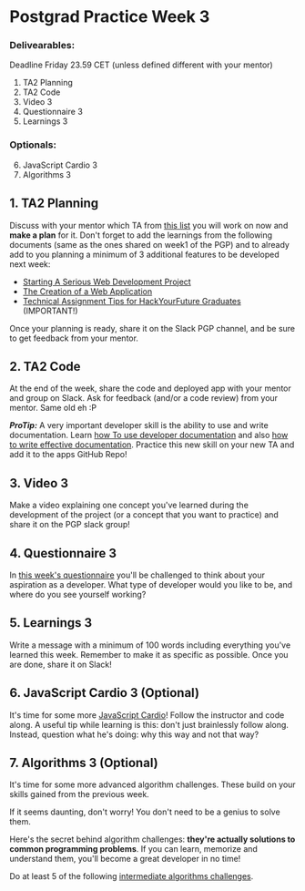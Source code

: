 # Postgrad Practice Week 3

### Delivearables: 
Deadline Friday 23.59 CET (unless defined different with your mentor)

1. TA2 Planning
2. TA2 Code
3. Video 3
4. Questionnaire 3
5. Learnings 3

### Optionals:
6. JavaScript Cardio 3
7. Algorithms 3

## 1. TA2 Planning

Discuss with your mentor which TA from [this list](./../technical-assignments/w3-w4) you will work on now and **make a plan** for it. Don't forget to add the learnings from the following documents (same as the ones shared on week1 of the PGP) and to already add to you planning a minimum of 3 additional features to be developed next week:

- [Starting A Serious Web Development Project](https://www.youtube.com/watch?v=gGGPTskb7c8)
- [The Creation of a Web Application](https://selftaughtcoders.com/creation-of-a-web-application/)
- [Technical Assignment Tips for HackYourFuture Graduates](https://github.com/riccardobevilacqua/technical-assignment-tips) (IMPORTANT!)

Once your planning is ready, share it on the Slack PGP channel, and be sure to get feedback from your mentor. 

## 2. TA2 Code

At the end of the week, share the code and deployed app with your mentor and group on Slack. Ask for feedback (and/or a code review) from your mentor. Same old eh :P

***ProTip:*** A very important developer skill is the ability to use and write documentation. Learn [how To use developer documentation](https://www.youtube.com/watch?v=s1PLS3SQHQ0) and also [how to write effective documentation](https://www.youtube.com/watch?v=R6zeikbTgVc). Practice this new skill on your new TA and add it to the apps GitHub Repo!

## 3. Video 3

Make a video explaining one concept you've learned during the development of the project (or a concept that you want to practice) and share it on the PGP slack group!

## 4. Questionnaire 3

In [this week's questionnaire](https://hackyourfuture.typeform.com/to/h3rsXpWq) you'll be challenged to think about your aspiration as a developer. What type of developer would you like to be, and where do you see yourself working?

## 5. Learnings 3
 
Write a message with a minimum of 100 words including everything you've learned this week. Remember to make it as specific as possible. Once you are done, share it on Slack!


## 6. JavaScript Cardio 3 (Optional)

It's time for some more [JavaScript Cardio](https://www.youtube.com/watch?v=FfchU1FS2IA)! Follow the instructor and code along. A useful tip while learning is this: don't just brainlessly follow along. Instead, question what he's doing: why this way and not that way?


## 7. Algorithms 3 (Optional)

It's time for some more advanced algorithm challenges. These build on your skills gained from the previous week.

If it seems daunting, don't worry! You don't need to be a genius to solve them.

Here's the secret behind algorithm challenges: **they're actually solutions to common programming problems**. If you can learn, memorize and understand them, you'll become a great developer in no time!

Do at least 5 of the following [intermediate algorithms challenges](https://www.freecodecamp.org/learn/javascript-algorithms-and-data-structures/intermediate-algorithm-scripting/).
